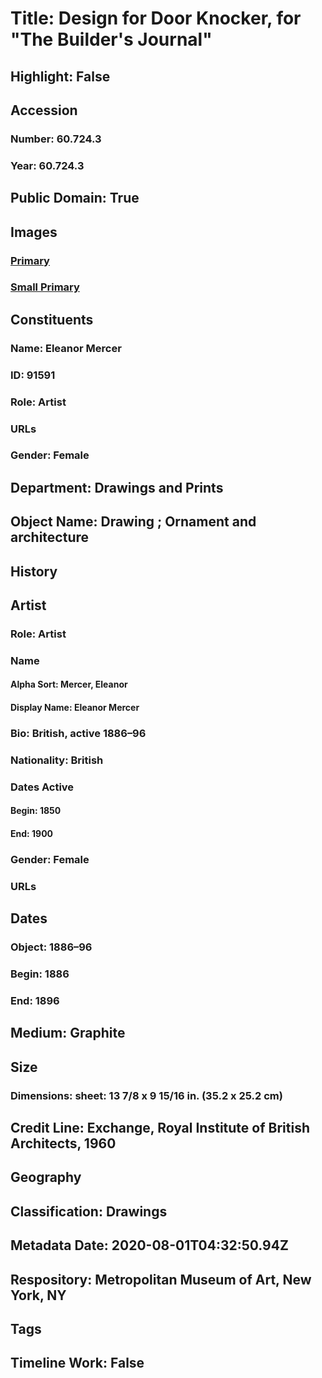 # Title: Design for Door Knocker, for "The Builder's Journal"
## Highlight: False
## Accession
### Number: 60.724.3
### Year: 60.724.3
## Public Domain: True
## Images
### [Primary](https://images.metmuseum.org/CRDImages/dp/original/DP804727.jpg)
### [Small Primary](https://images.metmuseum.org/CRDImages/dp/web-large/DP804727.jpg)
## Constituents
### Name: Eleanor Mercer
### ID: 91591
### Role: Artist
### URLs
### Gender: Female
## Department: Drawings and Prints
## Object Name: Drawing ; Ornament and architecture
## History
## Artist
### Role: Artist
### Name
#### Alpha Sort: Mercer, Eleanor
#### Display Name: Eleanor Mercer
### Bio: British, active 1886–96
### Nationality: British
### Dates Active
#### Begin: 1850
#### End: 1900
### Gender: Female
### URLs
## Dates
### Object: 1886–96
### Begin: 1886
### End: 1896
## Medium: Graphite
## Size
### Dimensions: sheet: 13 7/8 x 9 15/16 in. (35.2 x 25.2 cm)
## Credit Line: Exchange, Royal Institute of British Architects, 1960
## Geography
## Classification: Drawings
## Metadata Date: 2020-08-01T04:32:50.94Z
## Respository: Metropolitan Museum of Art, New York, NY
## Tags
## Timeline Work: False